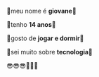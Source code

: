 🤠meu nome é **giovane**🤠

🤠tenho **14 anos**🤠

🤠gosto de **jogar e dormir**🤠

🤠sei muito sobre **tecnologia**🤠

😎😎😎🥶🥶🥶
